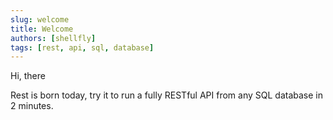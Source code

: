 ```yaml
---
slug: welcome
title: Welcome
authors: [shellfly]
tags: [rest, api, sql, database]
---
```


Hi, there

Rest is born today, try it to run a fully RESTful API from any SQL database in 2 minutes. 
